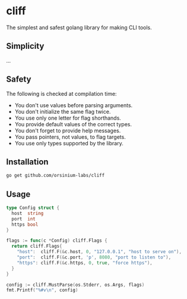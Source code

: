 # cliff

The simplest and safest golang library for making CLI tools.

## Simplicity

...

## Safety

The following is checked at compilation time:

* You don't use values before parsing arguments.
* You don't initialize the same flag twice.
* You use only one letter for flag shorthands.
* You provide default values of the correct types.
* You don't forget to provide help messages.
* You pass pointers, not values, to flag targets.
* You use only types supported by the library.

## Installation

```bash
go get github.com/orsinium-labs/cliff
```

## Usage

```go
type Config struct {
  host  string
  port  int
  https bool
}

flags := func(c *Config) cliff.Flags {
  return cliff.Flags{
    "host":  cliff.F(&c.host, 0, "127.0.0.1", "host to serve on"),
    "port":  cliff.F(&c.port, 'p', 8080, "port to listen to"),
    "https": cliff.F(&c.https, 0, true, "force https"),
  }
}

config := cliff.MustParse(os.Stderr, os.Args, flags)
fmt.Printf("%#v\n", config)
```

